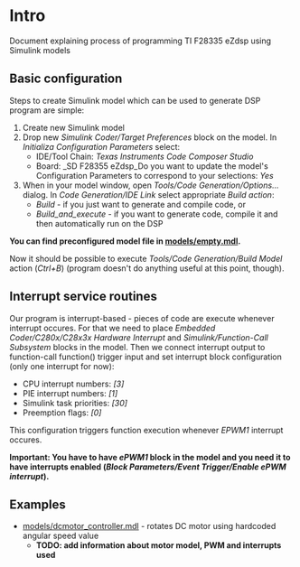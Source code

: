 Intro
====================

Document explaining process of programming TI F28335 eZdsp using Simulink models




Basic configuration
-------------------

Steps to create Simulink model which can be used to generate DSP program are simple:

1. Create new Simulink model
1. Drop new _Simulink Coder/Target Preferences_ block on the model. In _Initializa Configuration Parameters_ select:
	* IDE/Tool Chain: _Texas Instruments Code Composer Studio_
	* Board: _SD F28355 eZdsp_Do you want to update the model's Configuration Parameters to correspond to your selections: _Yes_
1. When in your model window, open _Tools/Code Generation/Options..._ dialog. In _Code Generation/IDE Link_ select appropriate _Build action_:
	* _Build_ - if you just want to generate and compile code, or
	* _Build_and_execute_ - if you want to generate code, compile it and then automatically run on the DSP

**You can find preconfigured model file in [models/empty.mdl](models/empty.mdl).**

Now it should be possible to execute _Tools/Code Generation/Build Model_ action (_Ctrl+B_) (program doesn't do anything useful at this point, though).

Interrupt service routines
--------------------------

Our program is interrupt-based - pieces of code are execute whenever interrupt occures. For that we need to place _Embedded Coder/C280x/C28x3x Hardware Interrupt_ and _Simulink/Function-Call Subsystem_ blocks in the model. Then we connect interrupt output to function-call function() trigger input and set interrupt block configuration (only one interrupt for now):

* CPU interrupt numbers: _[3]_
* PIE interrupt numbers: _[1]_
* Simulink task priorities: _[30]_
* Preemption flags: _[0]_

This configuration triggers function execution whenever _EPWM1_ interrupt occures.

**Important: You have to have _ePWM1_ block in the model and you need it to have interrupts enabled (_Block Parameters/Event Trigger/Enable ePWM interrupt_).**

Examples
--------

* [models/dcmotor_controller.mdl](models/dcmotor_controller.mdl) - rotates DC motor using hardcoded angular speed value
	* **TODO: add information about motor model, PWM and interrupts used**

